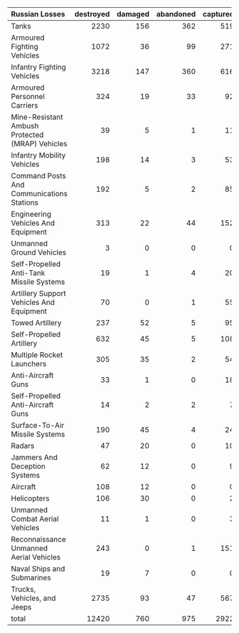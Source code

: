 | Russian Losses                                   |   destroyed |   damaged |   abandoned |   captured |   total |
|:-------------------------------------------------|------------:|----------:|------------:|-----------:|--------:|
| Tanks                                            |        2230 |       156 |         362 |        519 |    3267 |
| Armoured Fighting Vehicles                       |        1072 |        36 |          99 |        271 |    1478 |
| Infantry Fighting Vehicles                       |        3218 |       147 |         360 |        616 |    4341 |
| Armoured Personnel Carriers                      |         324 |        19 |          33 |         92 |     468 |
| Mine-Resistant Ambush Protected  (MRAP) Vehicles |          39 |         5 |           1 |         11 |      56 |
| Infantry Mobility Vehicles                       |         198 |        14 |           3 |         53 |     268 |
| Command Posts And Communications Stations        |         192 |         5 |           2 |         85 |     284 |
| Engineering Vehicles And Equipment               |         313 |        22 |          44 |        152 |     531 |
| Unmanned Ground Vehicles                         |           3 |         0 |           0 |          0 |       3 |
| Self-Propelled Anti-Tank Missile Systems         |          19 |         1 |           4 |         20 |      44 |
| Artillery Support Vehicles And Equipment         |          70 |         0 |           1 |         55 |     126 |
| Towed Artillery                                  |         237 |        52 |           5 |         95 |     389 |
| Self-Propelled Artillery                         |         632 |        45 |           5 |        108 |     790 |
| Multiple Rocket Launchers                        |         305 |        35 |           2 |         54 |     396 |
| Anti-Aircraft Guns                               |          33 |         1 |           0 |         18 |      52 |
| Self-Propelled Anti-Aircraft Guns                |          14 |         2 |           2 |          7 |      25 |
| Surface-To-Air Missile Systems                   |         190 |        45 |           4 |         24 |     263 |
| Radars                                           |          47 |        20 |           0 |         10 |      77 |
| Jammers And Deception Systems                    |          62 |        12 |           0 |          9 |      83 |
| Aircraft                                         |         108 |        12 |           0 |          0 |     120 |
| Helicopters                                      |         106 |        30 |           0 |          2 |     138 |
| Unmanned Combat Aerial Vehicles                  |          11 |         1 |           0 |          3 |      15 |
| Reconnaissance Unmanned Aerial Vehicles          |         243 |         0 |           1 |        151 |     395 |
| Naval Ships and Submarines                       |          19 |         7 |           0 |          0 |      26 |
| Trucks, Vehicles, and Jeeps                      |        2735 |        93 |          47 |        567 |    3442 |
| total                                            |       12420 |       760 |         975 |       2922 |   17077 |